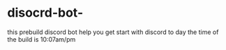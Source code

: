 # disocrd-bot-
this prebuild discord bot  help you get start with discord to day the time of the build is 10:07am/pm
